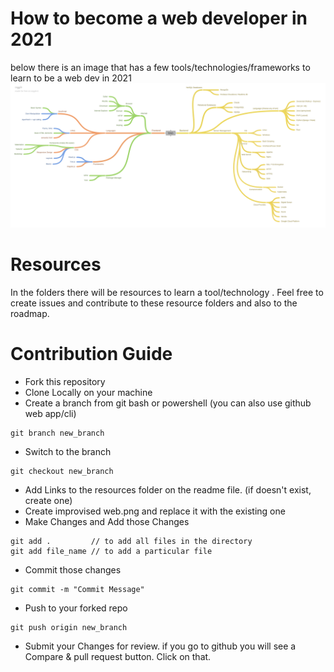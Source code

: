# How to become a web developer in 2021

below there is an image that has a few tools/technologies/frameworks to learn to be a web dev in 2021
![hello](web.png)

# Resources

In the folders there will be resources to learn a tool/technology .
Feel free to create issues and contribute to these resource folders and also to the roadmap.

# Contribution Guide

- Fork this repository
- Clone Locally on your machine
- Create a branch from git bash or powershell (you can also use github web app/cli)

```
git branch new_branch
```

- Switch to the branch

```
git checkout new_branch
```

- Add Links to the resources folder on the readme file. (if doesn't exist, create one)
- Create improvised web.png and replace it with the existing one
- Make Changes and Add those Changes

```
git add .         // to add all files in the directory
git add file_name // to add a particular file
```

- Commit those changes

```
git commit -m "Commit Message"
```

- Push to your forked repo

```
git push origin new_branch
```

- Submit your Changes for review. if you go to github you will see a Compare & pull request button. Click on that.

